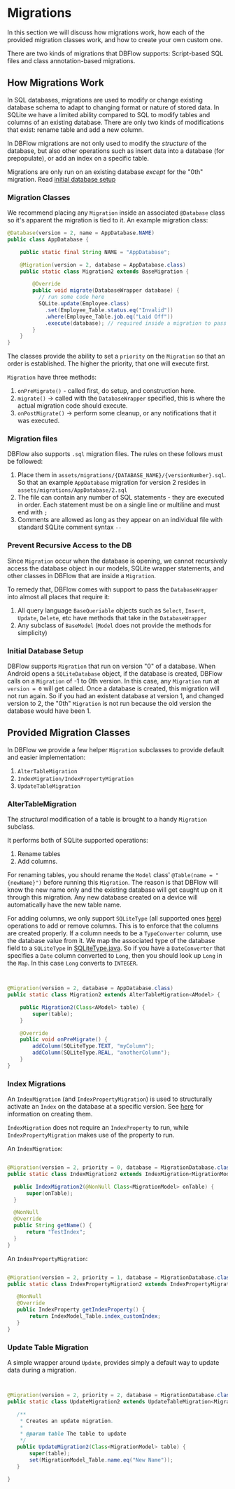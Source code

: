 # Migrations

In this section we will discuss how migrations work, how each of the provided
migration classes work, and how to create your own custom one.

There are two kinds of migrations that DBFlow supports: Script-based SQL files
and class annotation-based migrations.

## How Migrations Work

In SQL databases, migrations are used to modify or change existing database schema to adapt
to changing format or nature of stored data. In SQLite we have a limited ability
compared to SQL to modify tables and columns of an existing database. There are only
two kinds of modifications that exist: rename table and add a new column.

In DBFlow migrations are not only used to modify the _structure_ of the database, but also other operations such as insert data into a database (for prepopulate), or add an index on a specific table.

Migrations are only run on an existing database _except_ for the "0th" migration. Read [initial database setup](/usage2/Migrations.md#initial-database-setup)

### Migration Classes

We recommend placing any `Migration` inside an associated `@Database` class so it's apparent the migration is tied to it.
An example migration class:

```java
@Database(version = 2, name = AppDatabase.NAME)
public class AppDatabase {

    public static final String NAME = "AppDatabase";

    @Migration(version = 2, database = AppDatabase.class)
    public static class Migration2 extends BaseMigration {

        @Override
        public void migrate(DatabaseWrapper database) {
          // run some code here
          SQLite.update(Employee.class)
            .set(Employee_Table.status.eq("Invalid"))
            .where(Employee_Table.job.eq("Laid Off"))
            .execute(database); // required inside a migration to pass the wrapper
        }
    }
}
```

The classes provide the ability to set a `priority` on the `Migration` so that an order is established. The higher the priority, that one will execute first.

`Migration` have three methods:
  1. `onPreMigrate()` - called first, do setup, and construction here.
  2. `migrate()` -> called with the `DatabaseWrapper` specified, this is where the actual migration code should execute.
  3. `onPostMigrate()` -> perform some cleanup, or any notifications that it was executed.

### Migration files

DBFlow also supports `.sql` migration files. The rules on these follows must be followed:
  1. Place them in `assets/migrations/{DATABASE_NAME}/{versionNumber}.sql`. So that an example `AppDatabase` migration for version 2 resides in `assets/migrations/AppDatabase/2.sql`
  2. The file can contain any number of SQL statements -  they are executed in order. Each statement must be on a single line or multiline and must end with `;`
  3. Comments are allowed as long as they appear on an individual file with standard SQLite comment syntax `--`

### Prevent Recursive Access to the DB

Since `Migration` occur when the database is opening, we cannot recursively access the database object in our models, SQLite wrapper statements, and other classes in DBFlow that are inside a `Migration`.

To remedy that, DBFlow comes with support to pass the `DatabaseWrapper` into almost all places that require it:
  1. All query language `BaseQueriable` objects such as `Select`, `Insert`, `Update`, `Delete`, etc have methods that take in the `DatabaseWrapper`
  2. Any subclass of `BaseModel` (`Model` does not provide the methods for simplicity)

### Initial Database Setup

DBFlow supports `Migration` that run on version "0" of a database. When Android opens a `SQLiteDatabase` object, if the database is created, DBFlow calls on a `Migration` of -1 to 0th version. In this case, any `Migration` run at `version = 0` will get called. Once a database is created, this migration will not run again. So if you had an existent database at version 1, and changed version to 2, the "0th" `Migration` is not run because the old version the database would have been 1.

## Provided Migration Classes

In DBFlow we provide a few helper `Migration` subclasses
to provide default and easier implementation:
  1. `AlterTableMigration`
  2. `IndexMigration/IndexPropertyMigration`
  3. `UpdateTableMigration`

### AlterTableMigration

The _structural_ modification of a table is brought to a handy `Migration` subclass.

It performs both of SQLite supported operations:
  1. Rename tables
  2. Add columns.

For renaming tables, you should rename the `Model` class' `@Table(name = "{newName}")` before running
this `Migration`. The reason is that DBFlow will know
the new name only and the existing database will get caught up on it through this migration. Any new database created on a device will automatically have the new table name.

For adding columns, we only support `SQLiteType` (all supported ones [here](https://www.sqlite.org/datatype3.html)) operations to add or remove columns. This is to enforce that the columns are created properly. If a column needs to be a `TypeConverter` column, use the database value from it. We map the associated type of the database field to a `SQLiteType` in [SQLiteType.java](/dbflow/src/main/java/com/raizlabs/android/dbflow/sql/SQLiteType.java). So if you have a `DateConverter` that specifies a `Date` column converted to `Long`, then you should look up `Long` in the `Map`. In this case `Long` converts to `INTEGER`.

```java


@Migration(version = 2, database = AppDatabase.class)
public static class Migration2 extends AlterTableMigration<AModel> {

    public Migration2(Class<AModel> table) {
        super(table);
    }

    @Override
    public void onPreMigrate() {
        addColumn(SQLiteType.TEXT, "myColumn");
        addColumn(SQLiteType.REAL, "anotherColumn");
    }
}

```

### Index Migrations

An `IndexMigration` (and `IndexPropertyMigration`) is used to structurally activate an `Index` on the database at a specific version. See [here](/usage2/Indexing.md) for information on creating them.

`IndexMigration` does not require an `IndexProperty` to run, while `IndexPropertyMigration` makes use of the property to run.

An `IndexMigration`:

```java

@Migration(version = 2, priority = 0, database = MigrationDatabase.class)
public static class IndexMigration2 extends IndexMigration<MigrationModel> {

  public IndexMigration2(@NonNull Class<MigrationModel> onTable) {
      super(onTable);
  }

  @NonNull
  @Override
  public String getName() {
      return "TestIndex";
  }
}
```

An `IndexPropertyMigration`:

```java

@Migration(version = 2, priority = 1, database = MigrationDatabase.class)
public static class IndexPropertyMigration2 extends IndexPropertyMigration {

   @NonNull
   @Override
   public IndexProperty getIndexProperty() {
       return IndexModel_Table.index_customIndex;
   }
}

```

### Update Table Migration

A simple wrapper around `Update`, provides simply a default way to update data during a migration.

```java


@Migration(version = 2, priority = 2, database = MigrationDatabase.class)
public static class UpdateMigration2 extends UpdateTableMigration<MigrationModel> {

   /**
    * Creates an update migration.
    *
    * @param table The table to update
    */
   public UpdateMigration2(Class<MigrationModel> table) {
       super(table);
       set(MigrationModel_Table.name.eq("New Name"));
   }

}
  ```
